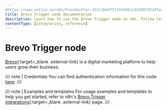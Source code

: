 ```yaml
---
#https://www.notion.so/n8n/Frontmatter-432c2b8dff1f43d4b1c8d20075510fe4
title: Brevo Trigger node documentation
description: Learn how to use the Brevo Trigger node in n8n. Follow technical documentation to integrate Brevo Trigger node into your workflows.
contentType: [integration, reference]
---
```


# Brevo Trigger node

[Brevo](https://www.brevo.com/){:target=_blank .external-link} is a digital marketing platform to help users grow their business.

/// note | Credentials
You can find authentication information for this node [here](/integrations/builtin/credentials/brevo.md).
///

///  note  | Examples and templates
For usage examples and templates to help you get started, refer to n8n's [Brevo Trigger integrations](https://n8n.io/integrations/brevo-trigger/){:target=_blank .external-link} page.
///

